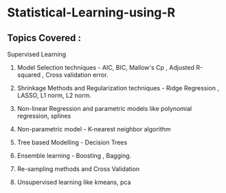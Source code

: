 # Statistical-Learning-using-R

## Topics Covered :

Supervised Learning

1. Model Selection techniques - AIC, BIC, Mallow's Cp , Adjusted R-squared , Cross validation error.

2. Shrinkage Methods and Regularization techniques - Ridge Regression , LASSO, L1 norm, L2 norm.

3. Non-linear Regression and parametric models like polynomial regression, splines

4. Non-parametric model - K-nearest neighbor algorithm

5. Tree based Modelling - Decision Trees

6. Ensemble learning - Boosting , Bagging.

7. Re-sampling methods and Cross Validation

8. Unsupervised learning like kmeans, pca
